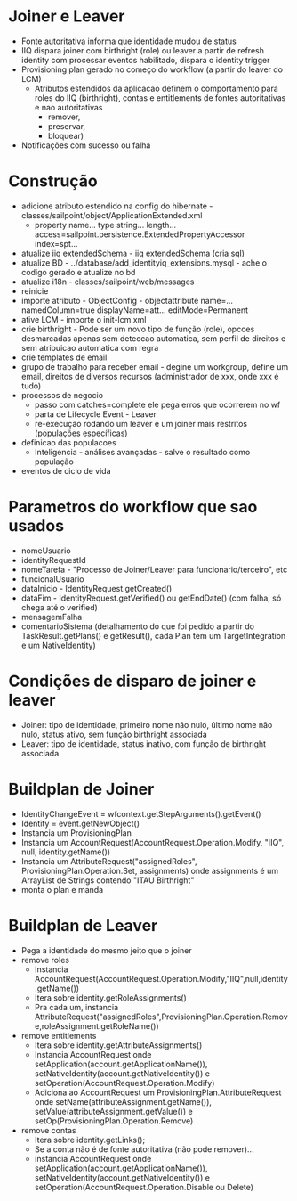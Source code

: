 # Joiner e Leaver
   
   * Fonte autoritativa informa que identidade mudou de status
   * IIQ dispara joiner com birthright (role) ou leaver a partir de refresh identity com processar eventos habilitado, dispara o identity trigger
   * Provisioning plan gerado no começo do workflow (a partir do leaver do LCM)
     * Atributos estendidos da aplicacao definem o comportamento para roles do IIQ (birthright), contas e entitlements de fontes autoritativas e nao autoritativas 
       * remover, 
       * preservar, 
       * bloquear) 
   * Notificações com sucesso ou falha
   
# Construção
   
   * adicione atributo estendido na config do hibernate - classes/sailpoint/object/ApplicationExtended.xml
     * property name... type string... length... access=sailpoint.persistence.ExtendedPropertyAccessor index=spt... 
   * atualize iiq extendedSchema - iiq extendedSchema (cria sql)
   * atualize BD - ../database/add_identityiq_extensions.mysql - ache o codigo gerado e atualize no bd
   * atualize i18n - classes/sailpoint/web/messages
   * reinicie
   * importe atributo - ObjectConfig - objectattribute name=... namedColumn=true displayName=att... editMode=Permanent
   * ative LCM - importe o init-lcm.xml
   * crie birthright - Pode ser um novo tipo de função (role), opcoes desmarcadas apenas sem deteccao automatica, sem perfil de direitos e sem atribuicao automatica com regra
   * crie templates de email
   * grupo de trabalho para receber email - degine um workgroup, define um email, direitos de diversos recursos (administrador de xxx, onde xxx é tudo)
   * processos de negocio
     * passo com catches=complete ele pega erros que ocorrerem no wf
     * parta de Lifecycle Event - Leaver
     * re-execução rodando um leaver e um joiner mais restritos (populações específicas)
   * definicao das populacoes
     * Inteligencia - análises avançadas - salve o resultado como população
   * eventos de ciclo de vida

# Parametros do workflow que sao usados 

   * nomeUsuario
   * identityRequestId
   * nomeTarefa - "Processo de Joiner/Leaver para funcionario/terceiro", etc
   * funcionalUsuario
   * dataInicio - IdentityRequest.getCreated()
   * dataFim - IdentityRequest.getVerified() ou getEndDate() (com falha, só chega até o verified)
   * mensagemFalha
   * comentarioSistema (detalhamento do que foi pedido a partir do TaskResult.getPlans() e getResult(), cada Plan tem um TargetIntegration e um NativeIdentity)

# Condições de disparo de joiner e leaver
   * Joiner: tipo de identidade, primeiro nome não nulo, último nome não nulo, status ativo, sem função birthright associada
   * Leaver: tipo de identidade, status inativo, com função de birthright associada

# Buildplan de Joiner
   * IdentityChangeEvent = wfcontext.getStepArguments().getEvent()
   * Identity = event.getNewObject()
   * Instancia um ProvisioningPlan
   * Instancia um AccountRequest(AccountRequest.Operation.Modify, "IIQ", null, identity.getName())
   * Instancia um AttributeRequest("assignedRoles", ProvisioningPlan.Operation.Set, assignments) onde assignments é um ArrayList de Strings contendo "ITAU Birthright"
   * monta o plan e manda

# Buildplan de Leaver
   * Pega a identidade do mesmo jeito que o joiner
   * remove roles
     * Instancia AccountRequest(AccountRequest.Operation.Modify,"IIQ",null,identity.getName())
     * Itera sobre identity.getRoleAssignments()
     * Pra cada um, instancia AttributeRequest("assignedRoles",ProvisioningPlan.Operation.Remove,roleAssignment.getRoleName())
   * remove entitlements
     * Itera sobre identity.getAttributeAssignments()
     * Instancia AccountRequest onde setApplication(account.getApplicationName()), setNativeIdentity(account.getNativeIdentity()) e setOperation(AccountRequest.Operation.Modify)
     * Adiciona ao AccountRequest um ProvisioningPlan.AttributeRequest onde setName(attributeAssignment.getName()), setValue(attributeAssignment.getValue()) e setOp(ProvisioningPlan.Operation.Remove)
   * remove contas
     * Itera sobre identity.getLinks();
     * Se a conta não é de fonte autoritativa (não pode remover)...
     * instancia AccountRequest onde setApplication(account.getApplicationName()), setNativeIdentity(account.getNativeIdentity()) e setOperation(AccountRequest.Operation.Disable ou Delete) 
